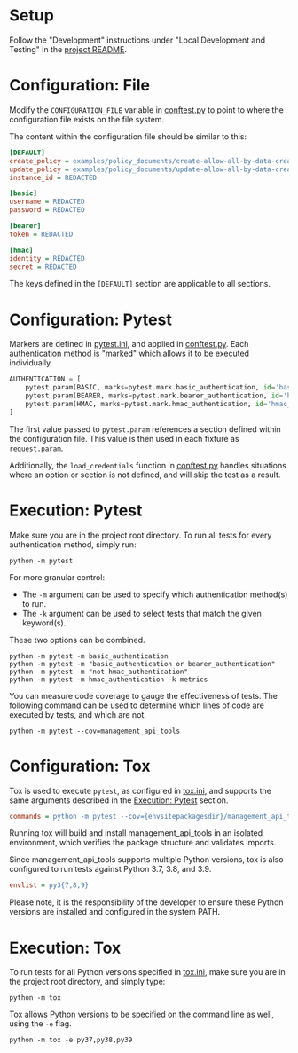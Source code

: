 # Setup
Follow the "Development" instructions under "Local Development and Testing" in the [project README](../README.md#development). 

# Configuration: File
Modify the `CONFIGURATION_FILE` variable in [conftest.py](conftest.py) to point to where the configuration file exists on the file system.

The content within the configuration file should be similar to this:
```ini
[DEFAULT]
create_policy = examples/policy_documents/create-allow-all-by-data-creator.json
update_policy = examples/policy_documents/update-allow-all-by-data-creator.json
instance_id = REDACTED

[basic]
username = REDACTED
password = REDACTED

[bearer]
token = REDACTED

[hmac]
identity = REDACTED
secret = REDACTED
```

The keys defined in the `[DEFAULT]` section are applicable to all sections.

# Configuration: Pytest
Markers are defined in [pytest.ini](pytest.ini), and applied in [conftest.py](conftest.py). Each authentication method is "marked" which allows it to be executed individually.

```python
AUTHENTICATION = [
    pytest.param(BASIC, marks=pytest.mark.basic_authentication, id='basic_auth'),
    pytest.param(BEARER, marks=pytest.mark.bearer_authentication, id='bearer_auth'),
    pytest.param(HMAC, marks=pytest.mark.hmac_authentication, id='hmac_auth'),
]
```

The first value passed to `pytest.param` references a section defined within the configuration file. This value is then used in each fixture as `request.param`.

Additionally, the `load_credentials` function in [conftest.py](conftest.py) handles situations where an option or section is not defined, and will skip the test as a result.

# Execution: Pytest
Make sure you are in the project root directory. To run all tests for every authentication method, simply run:
```shell
python -m pytest
```

For more granular control:
- The `-m` argument can be used to specify which authentication method(s) to run.
- The `-k` argument can be used to select tests that match the given keyword(s).

These two options can be combined.
```shell
python -m pytest -m basic_authentication
python -m pytest -m "basic_authentication or bearer_authentication"
python -m pytest -m "not hmac_authentication"
python -m pytest -m hmac_authentication -k metrics
```

You can measure code coverage to gauge the effectiveness of tests. The following command can be used to determine which lines of code are executed by tests, and which are not.
```shell
python -m pytest --cov=management_api_tools
```

# Configuration: Tox
Tox is used to execute `pytest`, as configured in [tox.ini](../tox.ini), and supports the same arguments described in the [Execution: Pytest](#execution-pytest) section.
```ini
commands = python -m pytest --cov={envsitepackagesdir}/management_api_tools
```

Running tox will build and install management_api_tools in an isolated environment, which verifies the package structure and validates imports.

Since management_api_tools supports multiple Python versions, tox is also configured to run tests against Python 3.7, 3.8, and 3.9.
```ini
envlist = py3{7,8,9}
```

Please note, it is the responsibility of the developer to ensure these Python versions are installed and configured in the system PATH.

# Execution: Tox
To run tests for all Python versions specified in [tox.ini](../tox.ini), make sure you are in the project root directory, and simply type:
```shell
python -m tox
```

Tox allows Python versions to be specified on the command line as well, using the `-e` flag.
```shell
python -m tox -e py37,py38,py39
```